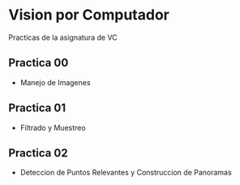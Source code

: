 Vision por Computador
==========

Practicas de la asignatura de VC

Practica 00
--------------------
+ Manejo de Imagenes

Practica 01
--------------------
+ Filtrado y Muestreo

Practica 02
--------------------
+ Deteccion de Puntos Relevantes y Construccion de Panoramas